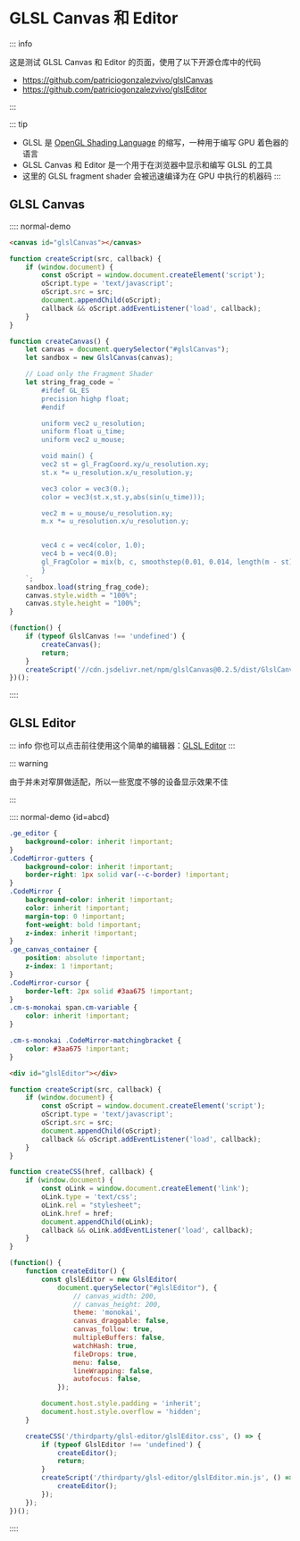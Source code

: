 

# GLSL Canvas 和 Editor

::: info

这是测试 GLSL Canvas 和 Editor 的页面，使用了以下开源仓库中的代码

- https://github.com/patriciogonzalezvivo/glslCanvas
- https://github.com/patriciogonzalezvivo/glslEditor

:::

::: tip
- GLSL 是 [OpenGL Shading Language](https://registry.khronos.org/OpenGL/specs/es/3.2/GLSL_ES_Specification_3.20.html) 的缩写，一种用于编写 GPU 着色器的语言
- GLSL Canvas 和 Editor 是一个用于在浏览器中显示和编写 GLSL 的工具
- 这里的 GLSL fragment shader 会被迅速编译为在 GPU 中执行的机器码
:::

## GLSL Canvas

:::: normal-demo

```html
<canvas id="glslCanvas"></canvas>
```

```js
function createScript(src, callback) {
    if (window.document) {
        const oScript = window.document.createElement('script');
        oScript.type = 'text/javascript';
        oScript.src = src;
        document.appendChild(oScript);
        callback && oScript.addEventListener('load', callback);
    }
}

function createCanvas() {
    let canvas = document.querySelector("#glslCanvas");
    let sandbox = new GlslCanvas(canvas);

    // Load only the Fragment Shader
    let string_frag_code = `
        #ifdef GL_ES
        precision highp float;
        #endif

        uniform vec2 u_resolution;
        uniform float u_time;
        uniform vec2 u_mouse;

        void main() {
        vec2 st = gl_FragCoord.xy/u_resolution.xy;
        st.x *= u_resolution.x/u_resolution.y;

        vec3 color = vec3(0.);
        color = vec3(st.x,st.y,abs(sin(u_time)));

        vec2 m = u_mouse/u_resolution.xy;
        m.x *= u_resolution.x/u_resolution.y;


        vec4 c = vec4(color, 1.0);
        vec4 b = vec4(0.0);
        gl_FragColor = mix(b, c, smoothstep(0.01, 0.014, length(m - st) - 0.2));
        }
    `;
    sandbox.load(string_frag_code);
    canvas.style.width = "100%";
    canvas.style.height = "100%";
}

(function() {
    if (typeof GlslCanvas !== 'undefined') {
        createCanvas();
        return;
    }
    createScript('//cdn.jsdelivr.net/npm/glslCanvas@0.2.5/dist/GlslCanvas.min.js', createCanvas);
})();
```

::::


## GLSL Editor

::: info
你也可以点击前往使用这个简单的编辑器：[GLSL Editor](/tool/glsl-editor)
:::

::: warning

由于并未对窄屏做适配，所以一些宽度不够的设备显示效果不佳

:::

:::: normal-demo {id=abcd}

```css
.ge_editor {
    background-color: inherit !important;
}
.CodeMirror-gutters {
    background-color: inherit !important;
    border-right: 1px solid var(--c-border) !important;
}
.CodeMirror {
    background-color: inherit !important;
    color: inherit !important;
    margin-top: 0 !important;
    font-weight: bold !important;
    z-index: inherit !important;
}
.ge_canvas_container {
    position: absolute !important;
    z-index: 1 !important;
}
.CodeMirror-cursor {
    border-left: 2px solid #3aa675 !important;
}
.cm-s-monokai span.cm-variable {
    color: inherit !important;
}

.cm-s-monokai .CodeMirror-matchingbracket {
    color: #3aa675 !important;
}
```

```html
<div id="glslEditor"></div>
```

```js
function createScript(src, callback) {
    if (window.document) {
        const oScript = window.document.createElement('script');
        oScript.type = 'text/javascript';
        oScript.src = src;
        document.appendChild(oScript);
        callback && oScript.addEventListener('load', callback);
    }
}

function createCSS(href, callback) {
    if (window.document) {
        const oLink = window.document.createElement('link');
        oLink.type = 'text/css';
        oLink.rel = "stylesheet";
        oLink.href = href;
        document.appendChild(oLink);
        callback && oLink.addEventListener('load', callback);
    }
}

(function() {
    function createEditor() {
        const glslEditor = new GlslEditor(
            document.querySelector("#glslEditor"), {
                // canvas_width: 200,
                // canvas_height: 200,
                theme: 'monokai',
                canvas_draggable: false,
                canvas_follow: true,
                multipleBuffers: false,
                watchHash: true,
                fileDrops: true,
                menu: false,
                lineWrapping: false,
                autofocus: false,
            });

        document.host.style.padding = 'inherit';
        document.host.style.overflow = 'hidden';
    }

    createCSS('/thirdparty/glsl-editor/glslEditor.css', () => {
        if (typeof GlslEditor !== 'undefined') {
            createEditor();
            return;
        }
        createScript('/thirdparty/glsl-editor/glslEditor.min.js', () => {
            createEditor();
        });
    });
})();
```

::::

<script setup lang="ts">
import { onBeforeUnmount, onMounted } from "vue";

let elementList: HTMLElement[] = [];

onMounted(() => {
    createStyle(`
        .ge_picker_modal {
            display: none !important;
        }
    `);
});

onBeforeUnmount(() => {
    elementList.forEach((element) => {
        element.remove();
    });
});

function createStyle(css) {
    if (document) {
        const o = document.createElement('style');
        o.innerHTML = css;
        document.body.appendChild(o);
        elementList.push(o);
    }
}

</script>